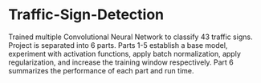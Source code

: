 # Traffic-Sign-Detection

Trained multiple Convolutional Neural Network to classify 43 traffic signs.
Project is separated into 6 parts. Parts 1-5 establish a base model, experiment with activation functions, apply batch normalization, apply regularization, and increase the training window respectively. Part 6 summarizes the performance of each part and run time.
